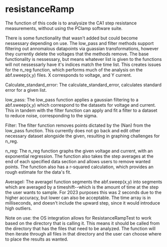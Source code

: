 # resistanceRamp

The function of this code is to analysize the CA1 step resistance measurements, without using the PClamp software suite.

There is some functionality that wasn't added but could become nessessary depending on use. The low_pass and filter methods support filtering out annomalous datapoints via guassian transformations, however they currently delete the voltages that the methods remove. The base functionality is nessessary, but means whatever list is given to the functions will not nessessarly have it's indices match the time list. This creates issues for the n_reg function, which performs much of the analysis on the abf.sweep(x,y) files. X corresponds to voltage, and Y current. 

Calculate_standard_error: The calculate_standard_error, calculates standard error for a given list.

low_pass: The low_pass function applies a gaussian filtering to a abf.sweep(x,y) which correspond to the datasets for voltage and current. This in tandem with the filter function can apply and fit a filter to a dataset to reduce noise, corresponding to the sigma.

Filter: The filter function removes points dictated by the (Nan) from the low_pass function. This currently does not go back and edit other necessary dataset alongside the given, resulting in graphing challenges for n_reg.

n_reg: The n_reg function graphs the given voltage and current, with an exponential regression. The function also takes the step averages at the end of each specified data section and allows users to remove wanted points. The function also has a r-squared calculation, which provides an rough estimate for the data's fit.

AverageI: The averageI function segments the abf.sweep(x,y) into segments which are averaged by a timeshift--which is the amount of time at the step the user wants to sample. For 2023 purposes this was 2 seconds due to the higher accuracy, but lower can also be acceptable. The time array is in milliseconds, and doesn't include the upward step, since it would introduce high outliers.

Note on use: the OS integration allows for ResistanceRampTest to work based on the directory that is calling it. This means it should be called from the directory that has the files that need to be analyzed. The function will then iterate through all files in that directory and the user can choose where to place the results as wanted.
